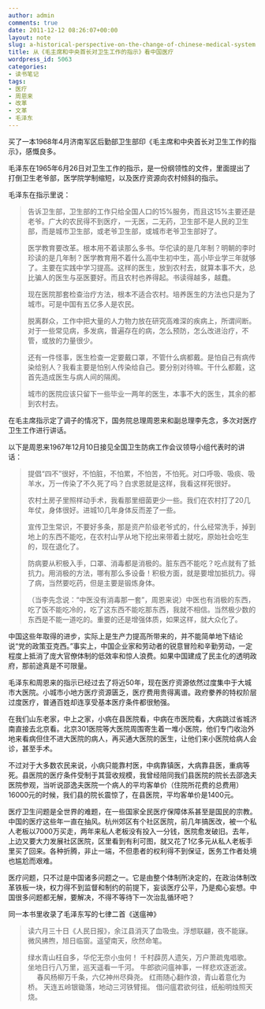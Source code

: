 ```yaml
---
author: admin
comments: true
date: 2011-12-12 08:26:07+00:00
layout: note
slug: a-historical-perspective-on-the-change-of-chinese-medical-system
title: 从《毛主席和中央首长对卫生工作的指示》看中国医疗
wordpress_id: 5063
categories:
- 读书笔记
tags:
- 医疗
- 周恩来
- 改革
- 文革
- 毛泽东
---
```


买了一本1968年4月济南军区后勤部卫生部印《毛主席和中央首长对卫生工作的指示》，感慨良多。

毛泽东在1965年6月26日对卫生工作的指示，是一份纲领性的文件，里面提出了打倒卫生老爷部，医学院学制缩短，以及医疗资源向农村倾斜的指示。

毛泽东在指示里说：



<blockquote>告诉卫生部，卫生部的工作只给全国人口的15%服务，而且这15%主要还是老爷。广大的农民得不到医疗，一无医，二无药，卫生部不是人民的卫生部，而是城市卫生部，或老爷卫生部，或城市老爷卫生部好了。

医学教育要改革。根本用不着读那么多书。华佗读的是几年制？明朝的李时珍读的是几年制？医学教育用不着什么高中生初中生，高小毕业学三年就够了。主要在实践中学习提高。这样的医生，放到农村去，就算本事不大，总比骗人的医生与巫医要好。而且农村也养得起。书读得越多，越蠢。

现在医院那套检查治疗方法，根本不适合农村。培养医生的方法也只是为了城市。可是中国有五亿多人是农民。

脱离群众，工作中把大量的人力物力放在研究高难深的疾病上，所谓间断。对于一些常见病，多发病，普遍存在的病，怎么预防，怎么改进治疗，不管，或放的力量很少。

还有一件怪事，医生检查一定要戴口罩，不管什么病都戴。是怕自己有病传染给别人？我看主要是怕别人传染给自己。要分别对待嘛。干什么都戴，这首先造成医生与病人间的隔阂。

城市的医院应该只留下一些毕业一两年的医生，本事不大的医生，其余的都到农村去。</blockquote>



在毛主席指示定了调子的情况下，国务院总理周恩来和副总理李先念，多次对医疗卫生工作进行讲话。

以下是周恩来1967年12月10日接见全国卫生防病工作会议领导小组代表时的讲话：


<blockquote>
提倡“四不”很好，不怕脏，不怕累，不怕苦，不怕死。对口呼吸、吸痰、吸羊水，万一传染了不久死了吗？白求恩就是这样，我看这样死很好。

农村土房子里照样动手术，我看那里细菌更少一些。我们在农村打了20几年仗，身体很好。进城10几年身体反而差了一些。

宣传卫生常识，不要好多条，那是资产阶级老爷式的，什么经常洗手，掉到地上的东西不能吃，在农村山芋从地下挖出来带着土就吃，原始社会吃生的，现在退化了。

防病要从积极入手，口罩、消毒都是消极的。脏东西不能吃？吃点就有了抵抗力。用消极的方法，哪有那么多设备！积极方面，就是要增加抵抗力。得了病，当然要吃药，但是主要是锻炼身体。

（当李先念说：“中医没有消毒那一套”，周恩来说）中医也有消极的东西，吃了饭不能吃冷的，吃了这东西不能吃那东西，我就不相信。当然极少数的东西是不能一道吃的。重要的还是增强体质，如果这样，就大众化了。
</blockquote>



中国这些年取得的进步，实际上是生产力提高所带来的，并不能简单地下结论说“党的政策亚克西。”事实上，中国企业家和劳动者的锐意冒险和辛勤劳动，一定程度上抵消了庞大官僚体制的低效率和惊人浪费。如果中国建成了民主化的透明政府，那前途真是不可限量。

毛泽东和周恩来的指示已经过去了将近50年，现在医疗资源依然过度集中于大城市大医院。小城市小地方医疗资源匮乏，医疗费用贵得离谱。政府豢养的特权阶层过度医疗，普通百姓却连享受基本医疗条件都很勉强。

在我们山东老家，中上之家，小病在县医院看，中病在市医院看，大病跳过省城济南直接去北京看。北京301医院等大医院周围寄生着一堆小医院，他们专门收治外地来看病但住不进大医院的病人，再买通大医院的医生，让他们来小医院给病人会诊，甚至手术。

不过对于大多数农民来说，小病只能靠村医，中病靠镇医，大病靠县医，重病等死。县医院的医疗条件受制于其营收规模，我曾经陪同我们县医院的院长去邵逸夫医院参观，当听说邵逸夫医院一个病人的平均客单价（住院所花费的总费用）16000元的时候，我们县的院长震惊了，在县医院，平均客单价是1400元。

医疗卫生问题是全世界的难题，在一些国家全民医疗保障体系甚至是国民的宗教。中国的医疗这些年一直在抽风。杭州郊区有个社区医院，前几年搞医改，被一个私人老板以7000万买走，两年来私人老板没有投入一分钱，医院愈发破旧。去年，上边又要大力发展社区医院，区里看到有利可图，就又花了1亿多元从私人老板手里买了回来。各种折腾，非止一端，不但患者的权利得不到保证，医务工作者处境也尴尬而艰难。

医疗问题，只不过是中国诸多问题之一。它是由整个体制所决定的，在政治体制改革铁板一块，权力得不到监督和制约的前提下，妄谈医疗公平，乃是痴心妄想。中国很多问题都无解，要解决，不得不等待下一次治乱循环吧？

同一本书里收录了毛泽东写的七律二首《送瘟神》



<blockquote>读六月三十日《人民日报》，余江县消灭了血吸虫。浮想联翩，夜不能寐。微风拂煦，旭日临窗。遥望南天，欣然命笔。

绿水青山枉自多，华佗无奈小虫何！
千村薜苈人遗矢，万户萧疏鬼唱歌。
坐地日行八万里，巡天遥看一千河。
牛郎欲问瘟神事，一样悲欢逐逝波。
　
春风杨柳万千条，六亿神州尽舜尧。
红雨随心翻作浪，青山着意化为桥。
天连五岭银锄落，地动三河铁臂摇。
借问瘟君欲何往，纸船明烛照天烧。</blockquote>
